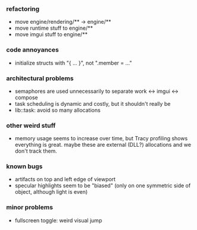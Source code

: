 ### refactoring
- move engine/rendering/** -> engine/**
- move runtime stuff to engine/**
- move imgui stuff to engine/**

### code annoyances
- initialize structs with "{ ... }", not ".member = ..."

### architectural problems
- semaphores are used unnecessarily to separate work <-> imgui <-> compose
- task scheduling is dynamic and costly, but it shouldn't really be
- lib::task: avoid so many allocations

### other weird stuff
- memory usage seems to increase over time, but Tracy profiling shows everything is great.
  maybe these are external (DLL?) allocations and we don't track them.

### known bugs
- artifacts on top and left edge of viewport
- specular highlights seem to be "biased" (only on one symmetric side of object, although light is even)

### minor problems
- fullscreen toggle: weird visual jump
